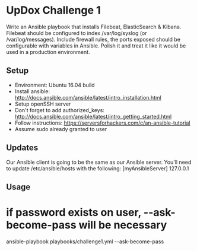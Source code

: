 # UpDox Challenge 1
Write an Ansible playbook that installs Filebeat,
ElasticSearch & Kibana. Filebeat should be configured
to index /var/log/syslog (or /var/log/messages). Include
firewall rules, the ports exposed should be configurable 
with variables in Ansible. Polish it and treat it like 
it would be used in a production environment.

## Setup
 * Environment: Ubuntu 16.04 build
 * Install ansible: http://docs.ansible.com/ansible/latest/intro_installation.html
 * Setup openSSH server
 * Don't forget to add authorized_keys: http://docs.ansible.com/ansible/latest/intro_getting_started.html
 * Follow instructions: https://serversforhackers.com/c/an-ansible-tutorial
 * Assume sudo already granted to user

## Updates
Our Ansible client is going to be the same as our Ansible server.  You'll need to update /etc/ansible/hosts with the following:
  [myAnsibleServer]
  127.0.0.1

## Usage
  # if password exists on user, --ask-become-pass will be necessary
  ansible-playbook playbooks/challenge1.yml --ask-become-pass